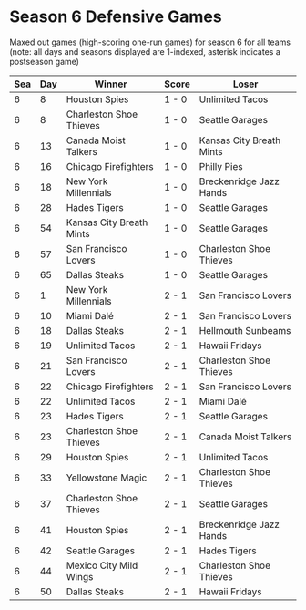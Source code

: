 # Season 6 Defensive Games



Maxed out games (high-scoring one-run games) for season 6 for all teams (note: all days and seasons displayed are 1-indexed, asterisk indicates a postseason game)


| Sea | Day | Winner | Score | Loser | 
| ------ |------ |------ |------ |------ |
| 6 | 8 | Houston Spies | 1 - 0 | Unlimited Tacos | 
| 6 | 8 | Charleston Shoe Thieves | 1 - 0 | Seattle Garages | 
| 6 | 13 | Canada Moist Talkers | 1 - 0 | Kansas City Breath Mints | 
| 6 | 16 | Chicago Firefighters | 1 - 0 | Philly Pies | 
| 6 | 18 | New York Millennials | 1 - 0 | Breckenridge Jazz Hands | 
| 6 | 28 | Hades Tigers | 1 - 0 | Seattle Garages | 
| 6 | 54 | Kansas City Breath Mints | 1 - 0 | Seattle Garages | 
| 6 | 57 | San Francisco Lovers | 1 - 0 | Charleston Shoe Thieves | 
| 6 | 65 | Dallas Steaks | 1 - 0 | Seattle Garages | 
| 6 | 1 | New York Millennials | 2 - 1 | San Francisco Lovers | 
| 6 | 10 | Miami Dalé | 2 - 1 | San Francisco Lovers | 
| 6 | 18 | Dallas Steaks | 2 - 1 | Hellmouth Sunbeams | 
| 6 | 19 | Unlimited Tacos | 2 - 1 | Hawaii Fridays | 
| 6 | 21 | San Francisco Lovers | 2 - 1 | Charleston Shoe Thieves | 
| 6 | 22 | Chicago Firefighters | 2 - 1 | San Francisco Lovers | 
| 6 | 22 | Unlimited Tacos | 2 - 1 | Miami Dalé | 
| 6 | 23 | Hades Tigers | 2 - 1 | Seattle Garages | 
| 6 | 23 | Charleston Shoe Thieves | 2 - 1 | Canada Moist Talkers | 
| 6 | 29 | Houston Spies | 2 - 1 | Unlimited Tacos | 
| 6 | 33 | Yellowstone Magic | 2 - 1 | Charleston Shoe Thieves | 
| 6 | 37 | Charleston Shoe Thieves | 2 - 1 | Seattle Garages | 
| 6 | 41 | Houston Spies | 2 - 1 | Breckenridge Jazz Hands | 
| 6 | 42 | Seattle Garages | 2 - 1 | Hades Tigers | 
| 6 | 44 | Mexico City Mild Wings | 2 - 1 | Charleston Shoe Thieves | 
| 6 | 50 | Dallas Steaks | 2 - 1 | Hawaii Fridays | 


